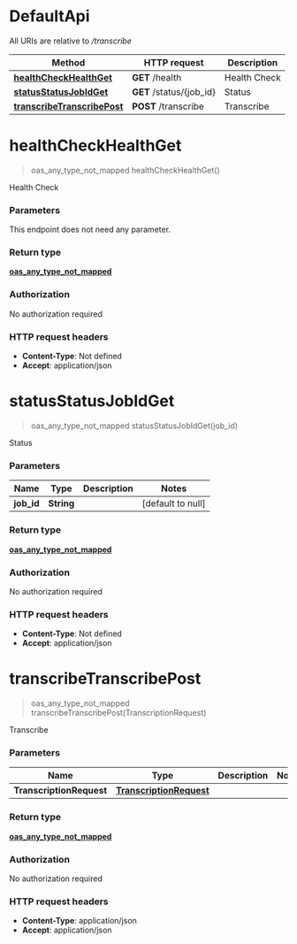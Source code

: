 # DefaultApi

All URIs are relative to */transcribe*

| Method | HTTP request | Description |
|------------- | ------------- | -------------|
| [**healthCheckHealthGet**](DefaultApi.md#healthCheckHealthGet) | **GET** /health | Health Check |
| [**statusStatusJobIdGet**](DefaultApi.md#statusStatusJobIdGet) | **GET** /status/{job_id} | Status |
| [**transcribeTranscribePost**](DefaultApi.md#transcribeTranscribePost) | **POST** /transcribe | Transcribe |


<a name="healthCheckHealthGet"></a>
# **healthCheckHealthGet**
> oas_any_type_not_mapped healthCheckHealthGet()

Health Check

### Parameters
This endpoint does not need any parameter.

### Return type

[**oas_any_type_not_mapped**](../Models/AnyType.md)

### Authorization

No authorization required

### HTTP request headers

- **Content-Type**: Not defined
- **Accept**: application/json

<a name="statusStatusJobIdGet"></a>
# **statusStatusJobIdGet**
> oas_any_type_not_mapped statusStatusJobIdGet(job\_id)

Status

### Parameters

|Name | Type | Description  | Notes |
|------------- | ------------- | ------------- | -------------|
| **job\_id** | **String**|  | [default to null] |

### Return type

[**oas_any_type_not_mapped**](../Models/AnyType.md)

### Authorization

No authorization required

### HTTP request headers

- **Content-Type**: Not defined
- **Accept**: application/json

<a name="transcribeTranscribePost"></a>
# **transcribeTranscribePost**
> oas_any_type_not_mapped transcribeTranscribePost(TranscriptionRequest)

Transcribe

### Parameters

|Name | Type | Description  | Notes |
|------------- | ------------- | ------------- | -------------|
| **TranscriptionRequest** | [**TranscriptionRequest**](../Models/TranscriptionRequest.md)|  | |

### Return type

[**oas_any_type_not_mapped**](../Models/AnyType.md)

### Authorization

No authorization required

### HTTP request headers

- **Content-Type**: application/json
- **Accept**: application/json

